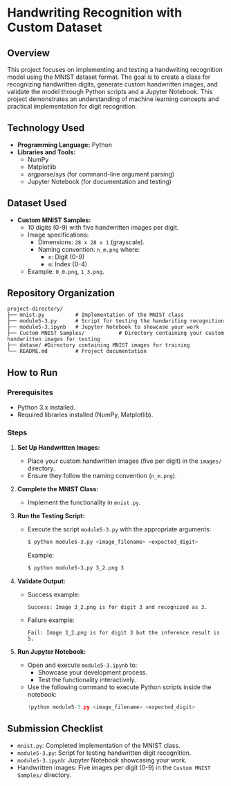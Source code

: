 # Handwriting Recognition with Custom Dataset

## Overview
This project focuses on implementing and testing a handwriting recognition model using the MNIST dataset format. The goal is to create a class for recognizing handwritten digits, generate custom handwritten images, and validate the model through Python scripts and a Jupyter Notebook. This project demonstrates an understanding of machine learning concepts and practical implementation for digit recognition.

## Technology Used
- **Programming Language:** Python
- **Libraries and Tools:**
  - NumPy
  - Matplotlib
  - argparse/sys (for command-line argument parsing)
  - Jupyter Notebook (for documentation and testing)

## Dataset Used
- **Custom MNIST Samples:**
  - 10 digits (0-9) with five handwritten images per digit.
  - Image specifications:
    - Dimensions: `28 x 28 x 1` (grayscale).
    - Naming convention: `n_m.png` where:
      - `n`: Digit (0-9)
      - `m`: Index (0-4)
  - Example: `0_0.png`, `1_3.png`.

## Repository Organization
```
project-directory/
├── mnist.py          # Implementation of the MNIST class
├── module5-3.py      # Script for testing the handwriting recognition
├── module5-3.ipynb   # Jupyter Notebook to showcase your work
├── Custom MNIST Samples/           # Directory containing your custom handwritten images for testing
├── datase/ #Directory containing MNIST images for training
└── README.md         # Project documentation
```

## How to Run

### Prerequisites
- Python 3.x installed.
- Required libraries installed (NumPy, Matplotlib).

### Steps
1. **Set Up Handwritten Images:**
   - Place your custom handwritten images (five per digit) in the `images/` directory.
   - Ensure they follow the naming convention (`n_m.png`).

2. **Complete the MNIST Class:**
   - Implement the functionality in `mnist.py`.

3. **Run the Testing Script:**
   - Execute the script `module5-3.py` with the appropriate arguments:
     ```bash
     $ python module5-3.py <image_filename> <expected_digit>
     ```
     Example:
     ```bash
     $ python module5-3.py 3_2.png 3
     ```

4. **Validate Output:**
   - Success example:
     ```
     Success: Image 3_2.png is for digit 3 and recognized as 3.
     ```
   - Failure example:
     ```
     Fail: Image 3_2.png is for digit 3 but the inference result is 5.
     ```

5. **Run Jupyter Notebook:**
   - Open and execute `module5-3.ipynb` to:
     - Showcase your development process.
     - Test the functionality interactively.
   - Use the following command to execute Python scripts inside the notebook:
     ```python
     !python module5-3.py <image_filename> <expected_digit>
     ```

## Submission Checklist
- `mnist.py`: Completed implementation of the MNIST class.
- `module5-3.py`: Script for testing handwritten digit recognition.
- `module5-3.ipynb`: Jupyter Notebook showcasing your work.
- Handwritten images: Five images per digit (0-9) in the `Custom MNIST Samples/` directory.


